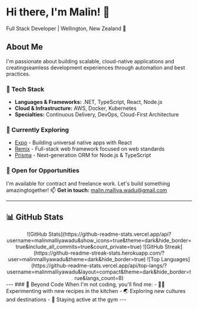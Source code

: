 # Hi there, I'm Malin! 👋

Full Stack Developer | Wellington, New Zealand 🥝

## About Me

I'm passionate about building scalable, cloud-native applications and creatingseamless
development experiences through automation and best practices.

### 🚀 Tech Stack

- **Languages & Frameworks:** .NET, TypeScript, React, Node.js
- **Cloud & Infrastructure:** AWS, Docker, Kubernetes
- **Specialties:** Continuous Delivery, DevOps, Cloud-First Architecture

### 🌱 Currently Exploring

- [Expo](https://expo.dev) - Building universal native apps with React
- [Remix](https://remix.run) - Full-stack web framework focused on web standards
- [Prisma](https://www.prisma.io) - Next-generation ORM for Node.js & TypeScript

### 💼 Open for Opportunities

I'm available for contract and freelance work. Let's build something amazingtogether!
📫 **Get in touch:** [malin.malliya.wadu@gmail.com](mailto:malin.malliya.wadu@gmailcom)

---

## 📊 GitHub Stats

<div align="center">
  ![GitHub Stats](https://github-readme-stats.vercel.app/api?username=malinmalliyawadu&show_icons=true&theme=dark&hide_border=true&include_all_commits=true&count_private=true)
  ![GitHub Streak](https://github-readme-streak-stats.herokuapp.com/?user=malinmalliyawadu&theme=dark&hide_border=true)
  ![Top Languages](https://github-readme-stats.vercel.app/api/top-langs/?username=malinmalliyawadu&layout=compact&theme=dark&hide_border=true&langs_count=8)
</div>
---
### 🌟 Beyond Code
When I'm not coding, you'll find me:
- 👨‍🍳 Experimenting with new recipes in the kitchen
- 🌏 Exploring new cultures and destinations
- 💪 Staying active at the gym
---
